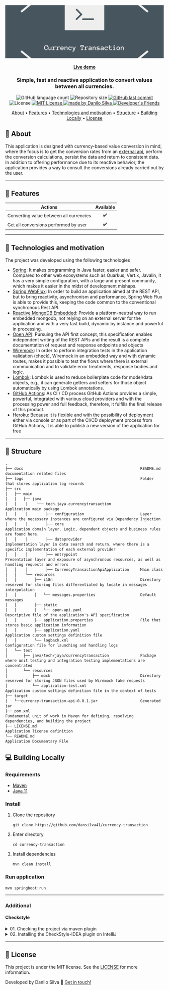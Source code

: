 <img align="center" src="docs/logo.png" alt="Currency Transaction">
    
<h4 align="center">
    <a href="https://rocketmusics.herokuapp.com/">Live demo</a>
</h4>

<h3 align="center">
    Simple, fast and reactive application to convert values between all currencies.
</h3>

<p align="center">
  <img alt="GitHub language count" src="https://img.shields.io/github/languages/count/dansilva41/currency-transaction?color=%2304D361">

  <img alt="Repository size" src="https://img.shields.io/github/repo-size/dansilva41/currency-transaction">

  <a href="https://github.com/dansilva41/currency-transaction/commits/main">
    <img alt="GitHub last commit" src="https://img.shields.io/github/last-commit/dansilva41/currency-transaction">
  </a>

   <img alt="License" src="https://img.shields.io/badge/license-MIT-brightgreen">
   <a href="https://github.com/dansilva41/currency-transaction/stargazers">
    <img alt="MIT License" src="https://img.shields.io/github/stars/dansilva41/currency-transaction?style=social">
  </a>

  <a href="https://dansilva41.github.io">
    <img alt="made by Danilo Silva" src="https://img.shields.io/badge/made%20by-Danilo%20Silva-blue">
  </a>

  <a href="https://developers-friends.gitbook.io/">
    <img alt="Developer's Friends" src="https://img.shields.io/badge/Blog-Developers%20Friends-orange">
    </a> 
</p>

<p align="center">
 <a href="#dizzy-about">About</a> •
 <a href="#mega-features">Features</a> • 
 <a href="#rocket-technologies-and-motivation">Technologies and motivation</a> •
 <a href="#scroll-structure">Structure</a> •
 <a href="#computer-building-locally">Building Locally</a> •
 <a href="#memo-license">License</a>

</p>

## :dizzy: About

This application is designed with currency-based value conversion in mind, where the focus is to get the conversion rates from an [external api](https://exchangeratesapi.io),
perform the conversion calculations, persist the data and return to consistent data.
In addition to offering performance due to its reactive behavior, the application provides a way to consult the conversions already carried out by the user.

---
## :mega: Features

|          Actions                                  |     Available       |
| --------------------------                        | :-----------------: |
| Converting value between all currencies           |         ✔️           |
| Get all conversions performed by user             |         ✔️           |

---

## :rocket: Technologies and motivation

The project was developed using the following technologies

- [Spring](): It makes programming in Java faster, easier and safer. Compared to other web ecosystems such as Quarkus, Vert.x, Javalin, it has a very simple configuration, with a large and present community, which makes it easier in the midst of development mishaps.
- [Spring WebFlux](): In order to build an application aimed at the REST API, but to bring reactivity, asynchronism and performance, Spring Web Flux is able to provide this, keeping the code common to the conventional synchronous Rest API.
- [Reactive MongoDB Embedded](): Provide a platform-neutral way to run embedded mongodb, not relying on an external server for the application and with a very fast build, dynamic by instance and powerful in processing.
- [Open API](): Pursuing the API first concept, this specification enables independent writing of the REST APIs and the result is a complete documentation of request and response endpoints and objects
- [Wiremock](): In order to perform integration tests in the application validation (check), Wiremock in an embedded way and with dynamic routes, makes it possible to test the flows where there is external communication and to validate error treatments, response bodies and logic.
- [Lombok](): Lombok is used to reduce boilerplate code for model/data objects, e.g., it can generate getters and setters for those object automatically by using Lombok annotations.
- [GitHub Actions](): As CI / CD process GitHub Actions provides a simple, powerful, integrated with various cloud providers and with the processing power and full feedback, therefore, it fulfills the final release of this product.
- [Heroku](): Because it is flexible and with the possibility of deployment either via console or as part of the CI/CD deployment process from GitHub Actions, it is able to publish a new version of the application for free

---

## :scroll: Structure

```text
.
├── docs                                                    README.md documentation related files
├── logs                                                    Folder that stores application log records
├── src
│   ├── main
│   │   ├── java
│   │    │    └── tech.jaya.currencytransaction             Application main package
│   │    │        ├── configuration                         Layer where the necessary instances are configured via Dependency Injection   
│   │    │        ├── core                                  Application domain layer. Logic, dependent objects and business rules are found here.
│   │    │        ├── dataprovider                          Implementation layer in data search and return, where there is a specific implementation of each external provider
│   │    │        ├── entrypoint                            Presentation layer and exposure of asynchronous resources, as well as handling requests and errors
│   │    │        ├── CurrencyTransactionApiApplication     Main class
│   │    └── resources
│   │        ├── i18n                                       Directory reserved for storing files differentiated by locale in messages interpolation
│   │        │   └── messages.properties                    Default messages
│   │        ├── static                                     
│   │        │   └── open-api.yaml                          Descriptive file of the application's API specification
│   │        ├── application.properties                     File that stores basic application information
│   │        ├── application.yaml                           Application custom settings definition file
│   │        └── logback.xml                                Configuration file for launching and handling logs
│   └── test
│       ├── java/tech/jaya/currencytransaction              Package where unit testing and integration testing implementations are concentrated
│       └── resources
│           ├── mock                                        Directory reserved for storing JSON files used by Wiremock fake requests
│           └── application-test.xml                        Application custom settings definition file in the context of tests
├── target
│   └──currency-transaction-api-0.0.1.jar                   Generated jar
├── pom.xml                                                 Fundamental unit of work in Maven for defining, resolving dependencies, and building the project
├── LICENSE.md                                              Application license definition
└── README.md                                               Application Documentary File
```

## :computer: Building Locally

### Requirements

- [Maven]()
- [Java 11]()

### Install

1. Clone the repository

   `git clone https://github.com/dansilva41/currency-transaction`

2. Enter directory
   
    `cd currency-transaction`

3. Install dependencies
   
    `mvn clean install`

### Run application

    mvn springboot:run
---

### Additional

#### Checkstyle

<details>
    <summary>01. Checking the project via maven plugin</summary>

- To run the check in the project, just use this maven command in shell/console or run via IDEA.

```bash
    mvn checkstyle:check
```
- To generate a report from the analysis of code style violations, just use this maven command in shell/console or run via IDEA.

```bash
    mvn checkstyle:checkstyle
```
Report generated in **target/site/checkstyle.html**.

</details>

<details>
    <summary>02. Installing the CheckStyle-IDEA plugin on IntelliJ</summary>

We can use the CheckStyle-IDEA plugin to help formatting code in the IDE.
To configure it is very simple, first install the plugin via the link above or on IntelliJ at
**File > Settings > Plugins**.

![Install plugin Checkstyle IDEA](docs/checkstyle/install-plugin-checkstyle.png)

### 02. Configuring the CheckStyle-IDEA plugin

- After installation, we need to import the settings defined in the checkstyle.xml file into the CheckStyle-IDEA plugin.
  Navigate to **File > Settings > Tools > Checkstyle** and in **Configuration File** click **Add** (+ sign on the right), indicate the path of your checkstyle.xml and click next.

![Configure the Checkstyle IDEA - First](docs/checkstyle/configure-checkstyle-intellij-first.png)

- With the file imported, don't forget to leave it selected as **Active**.

![Configure the Checkstyle IDEA - Second](docs/checkstyle/configure-checkstyle-intellij-second.png)

- Now let's add the same checkstyle file to the IntelliJ settings itself, so when we use the default formatting shortcuts it will automatically look for Checkstyle Main.
  Within settings, go to **Editor > Code Style > Java** and import the file as shown in the image below:

![Set code style look checkstyle](docs/checkstyle/set-code-style-look-checkstyle.png)

- Once these settings are finished, the CheckStyle option will appear at the bottom of IntelliJ and when clicking, the screen below will appear.
  At this point, in Rules select the one you imported in the previous steps and run the verification.

- In Intellij IDEA, select the project, package(s) or class(es) and **Right click > Analyse > Inspect Code... > OK** then plugin will indicate the problems found.

</details>

---

## :memo: License
This project is under the MIT license. See the [LICENSE](https://github.com/dansilva41/currency-transaction/blob/main/LICENSE) for more information.

Developed by Danilo Silva :wave: [Get in touch!](https://www.linkedin.com/in/danilosilvap/)

[Spring]: https://spring.io/
[Spring WebFlux]: https://docs.spring.io/spring-framework/docs/current/reference/html/web-reactive.html
[Reactive MongoDB Embedded]: https://github.com/flapdoodle-oss/de.flapdoodle.embed.mongo
[Project Reactor]: https://projectreactor.io/
[Open API]: https://swagger.io/specification/
[Wiremock]: http://wiremock.org/
[Lombok]: https://projectlombok.org/
[GitHub Actions]: https://github.com/features/actions
[Heroku]: https://www.heroku.com/what
[Maven]: https://maven.apache.org/install.html
[Java 11]: http://www.oracle.com/technetwork/java/javase/downloads/index.html